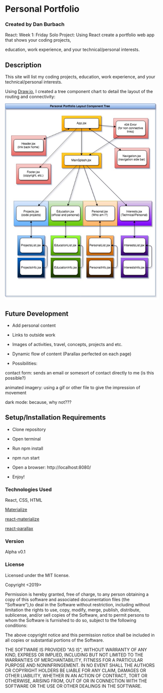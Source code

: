 # Personal Portfolio

### __Created by Dan Burbach__

React: Week 1: Friday Solo Project: Using React create a portfolio web app that shows your coding projects,

education, work experience, and your technical/personal interests.

## __Description__

  This site will list my coding projects, education, work experience, and your technical/personal interests.

  Using [Draw.io](https://www.draw.io/), I created a tree component chart to detail the layout of the routing and connectivity:

  ![Component Tree](https://raw.githubusercontent.com/DanBurbach/PersonalPortfolio/master/src/assets/images/PersonalPortfolioTree.jpg)

## __Future Development__

  * Add personal content
  
  * Links to outside work
  
  * Images of activities, travel, concepts, projects and etc.
  
  * Dynamic flow of content (Parallax perfected on each page)
  
  - Possibilities:
  
  contact form: sends an email or somesort of contact directly to me (is this possible?)
  
  animated imagery: using a gif or other file to give the impression of movement
  
  dark mode: because, why not???
  

## __Setup/Installation Requirements__

  * Clone repository
  
  * Open terminal
  
  * Run npm install
  
  * npm run start
  
  * Open a browser: http://localhost:8080/
  
  * Enjoy!

### __Technologies Used__

  React, CSS, HTML

  [Materialize](https://materializecss.com/)
  
  [react-materialize](https://react-materialize.github.io/#/)
  
  [react-parallax](https://www.npmjs.com/package/react-parallax)

### __Version__

Alpha v0.1

### License
Licensed under the MIT license.

Copyright <2019> <Daniel Burbach>

Permission is hereby granted, free of charge, to any person obtaining a copy of this software and associated documentation files (the "Software"),to deal in the Software without restriction, including without limitation the rights to use, copy, modify, merge, publish, distribute, sublicense,
and/or sell copies of the Software, and to permit persons to whom the Software is furnished to do so, subject to the following conditions:

The above copyright notice and this permission notice shall be included in all copies or substantial portions of the Software.

THE SOFTWARE IS PROVIDED "AS IS", WITHOUT WARRANTY OF ANY KIND, EXPRESS OR IMPLIED, INCLUDING BUT NOT LIMITED TO THE WARRANTIES OF MERCHANTABILITY,
FITNESS FOR A PARTICULAR PURPOSE AND NONINFRINGEMENT. IN NO EVENT SHALL THE AUTHORS OR COPYRIGHT HOLDERS BE LIABLE FOR ANY CLAIM, DAMAGES OR OTHER LIABILITY,
WHETHER IN AN ACTION OF CONTRACT, TORT OR OTHERWISE, ARISING FROM, OUT OF OR IN CONNECTION WITH THE SOFTWARE OR THE USE OR OTHER DEALINGS IN THE SOFTWARE.
